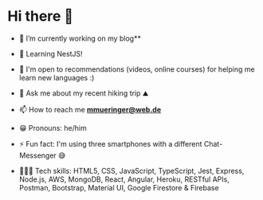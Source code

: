 <h1>Hi there 👋</h1>

- 🌱 I’m currently working on my blog**

- 🎯 Learning NestJS!

- 🧐 I'm open to recommendations (videos, online courses) for helping me
  learn new languages :)
  
- 💬 Ask me about my recent hiking trip ⛰

- 📫 How to reach me **mmueringer@web.de**

- 😁 Pronouns: he/him

- ⚡ Fun fact: I'm using three smartphones with a different Chat-Messenger 😅

- 👨🏻‍💻 Tech skills: HTML5, CSS, JavaScript, TypeScript, Jest, Express, Node.js, AWS, MongoDB,
  React, Angular, Heroku, RESTful APIs, Postman, Bootstrap, Material UI, Google Firestore & Firebase
